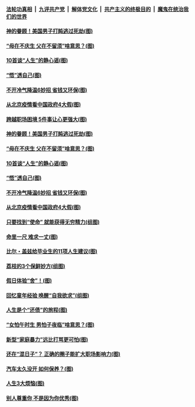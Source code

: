 

####  [法轮功真相](../../../../basic/blob/master/README.md?t=06240902) &nbsp;|&nbsp; [九评共产党](../../../../9ping.md/blob/master/README.md?t=06240902) &nbsp;|&nbsp; [解体党文化](../../../../jtdwh.md/blob/master/README.md?t=06240902)  &nbsp;|&nbsp; [共产主义的终极目的](../../../../gczydzjmd.md/blob/master/README.md?t=06240902) &nbsp;|&nbsp; [魔鬼在统治我们的世界](../../../../mgztzwmdsj.md/blob/master/README.md?t=06240902) 

#### [神的眷顾！美国男子打盹逃过死劫(图)](../pages/p8/936985.md?t=06240902) 

#### [“母在不庆生 父在不留须”啥意思？(图)](../pages/p8/937234.md?t=06240902) 

#### [10首谈“人生”的静心谣(图)](../pages/p8/936965.md?t=06240902) 

#### [“悟”透自己(图)](../pages/p8/936972.md?t=06240902) 

#### [不开冷气降温6妙招 省钱又环保(图)](../pages/p8/937329.md?t=06240902) 

#### [从北京疫情看中国政府4大假(图)](../pages/p8/937196.md?t=06240902) 

#### [跨越职场困境 5件事让心更强大(图)](../pages/p8/937375.md?t=06240902) 

#### [神的眷顾！美国男子打盹逃过死劫(图)](../pages/p8/936985.md?t=06240902) 

#### [“母在不庆生 父在不留须”啥意思？(图)](../pages/p8/937234.md?t=06240902) 

#### [10首谈“人生”的静心谣(图)](../pages/p8/936965.md?t=06240902) 

#### [“悟”透自己(图)](../pages/p8/936972.md?t=06240902) 

#### [不开冷气降温6妙招 省钱又环保(图)](../pages/p8/937329.md?t=06240902) 

#### [从北京疫情看中国政府4大假(图)](../pages/p8/937196.md?t=06240902) 

#### [只要找到“使命” 就能获得无穷精力(组图)](../pages/p8/937159.md?t=06240902) 

#### [命里一尺 难求一丈(图)](../pages/p8/936782.md?t=06240902) 

#### [比尔・盖兹给毕业生的11项人生建议(图)](../pages/p8/936231.md?t=06240902) 

#### [荔枝的3个保鲜妙方(组图)](../pages/p8/936950.md?t=06240902) 

#### [假日体验“舍”！(图)](../pages/p8/937183.md?t=06240902) 

#### [回忆童年经验 唤醒“自我欲求”(组图)](../pages/p8/937082.md?t=06240902) 

#### [人生是个“还债”的旅程(图)](../pages/p8/936768.md?t=06240902) 

#### [“女怕午时生 男怕子夜临”啥意思？(图)](../pages/p8/937081.md?t=06240902) 

#### [新型“家庭暴力”远比打骂更可怕(图)](../pages/p8/936230.md?t=06240902) 

#### [还在“混日子”？ 正确的圈子能扩大职场影响力(图)](../pages/p8/937049.md?t=06240902) 

#### [汽车太久没开 如何保养？(图)](../pages/p8/937035.md?t=06240902) 

#### [人生3大烦恼(图)](../pages/p8/936959.md?t=06240902) 

#### [别人尊重你 不是因为你优秀(图)](../pages/p8/936253.md?t=06240902) 


